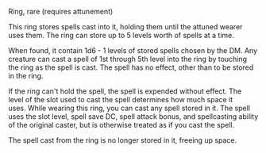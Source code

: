 Ring, rare (requires attunement) 

This ring stores spells cast into it, holding them until the attuned wearer uses them. The ring can store up to 5 levels worth of spells at a time. 

When found, it contain 1d6 - 1 levels of stored spells chosen by the DM. Any creature can cast a spell of 1st through 5th level into the ring by touching the ring as the spell is cast. The spell has no effect, other than to be stored in the ring. 

If the ring can't hold the spell, the spell is expended without effect. The level of the slot used to cast the spell determines how much space it uses. While wearing this ring, you can cast any spell stored in it. The spell uses the slot level, spell save DC, spell attack bonus, and spellcasting ability of the original caster, but is otherwise treated as if you cast the spell. 

The spell cast from the ring is no longer stored in it, freeing up space.